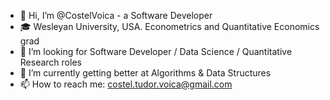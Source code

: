 - 👋 Hi, I’m @CostelVoica - a Software Developer
- 🎓 Wesleyan University, USA. Econometrics and Quantitative Economics grad
- 👀 I’m looking for Software Developer / Data Science / Quantitative Research roles
- 🌱 I’m currently getting better at Algorithms & Data Structures
- 📫 How to reach me: costel.tudor.voica@gmail.com

<!---
CostelVoica/CostelVoica is a ✨ special ✨ repository because its `README.md` (this file) appears on your GitHub profile.
You can click the Preview link to take a look at your changes.
--->

